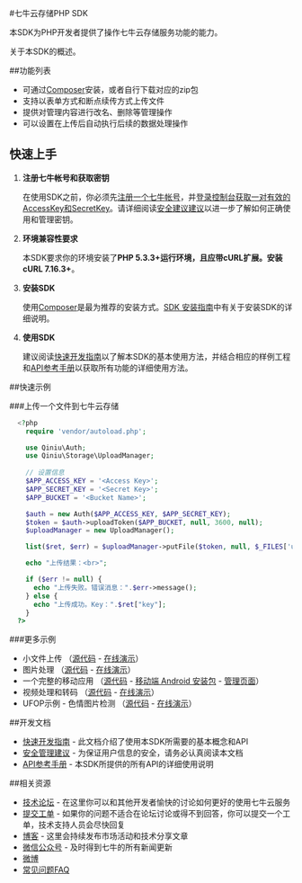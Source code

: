 #七牛云存储PHP SDK

本SDK为PHP开发者提供了操作七牛云存储服务功能的能力。

关于本SDK的概述。

##功能列表

* 可通过[Composer]()安装，或者自行下载对应的zip包
* 支持以表单方式和断点续传方式上传文件
* 提供对管理内容进行改名、删除等管理操作
* 可以设置在上传后自动执行后续的数据处理操作

## 快速上手

1. **注册七牛帐号和获取密钥** 
 	
 	在使用SDK之前，你必须先[注册一个七牛帐号](https://portal.qiniu.com/signup)，并[登录控制台获取一对有效的AccessKey和SecretKey](https://portal.qiniu.com/setting/key)。请详细阅读[安全建议建议](security.html)以进一步了解如何正确使用和管理密钥。

1. **环境兼容性要求** 

	本SDK要求你的环境安装了**PHP 5.3.3+**运行环境，且应带cURL扩展。安装**cURL 7.16.3+**。
	
1. **安装SDK** 
 
 	使用[Composer](https://getcomposer.org)是最为推荐的安装方式。[SDK 安装指南](installation.html)中有关于安装SDK的详细说明。

1. **使用SDK** 
 
	建议阅读[快速开发指南](quick-start.html)以了解本SDK的基本使用方法，并结合相应的样例工程和[API参考手册](api)以获取所有功能的详细使用方法。

##快速示例

###上传一个文件到七牛云存储

```php
  <?php
    require 'vendor/autoload.php';

    use Qiniu\Auth;
    use Qiniu\Storage\UploadManager;
    
    // 设置信息
    $APP_ACCESS_KEY = '<Access Key>';
    $APP_SECRET_KEY = '<Secret Key>';
    $APP_BUCKET = '<Bucket Name>';

    $auth = new Auth($APP_ACCESS_KEY, $APP_SECRET_KEY);
    $token = $auth->uploadToken($APP_BUCKET, null, 3600, null);
    $uploadManager = new UploadManager();

    list($ret, $err) = $uploadManager->putFile($token, null, $_FILES['userfile']['tmp_name']);

    echo "上传结果：<br>";

    if ($err != null) {
      echo "上传失败。错误消息：".$err->message();
    } else {
      echo "上传成功。Key：".$ret["key"];
    }
  ?>
```
###更多示例

* 小文件上传 （[源代码]() - [在线演示](../../demo/simpleuploader)）
* 图片处理 （[源代码]() - [在线演示](../../demo/imageclipper)）
* 一个完整的移动应用 （[源代码]() - [移动端 Android 安装包]() - [管理页面](../../demo/imageclipper)） 
* 视频处理和转码 （[源代码]() - [在线演示]()）
* UFOP示例 - 色情图片检测 （[源代码]() - [在线演示](../../demo/nropexample)）

##开发文档

* [快速开发指南](quick-start.html) - 此文档介绍了使用本SDK所需要的基本概念和API
* [安全管理建议](security.html) - 为保证用户信息的安全，请务必认真阅读本文档
* [API参考手册](api) - 本SDK所提供的所有API的详细使用说明

##相关资源

* [技术论坛](http://segmentfault.com/qiniu) - 在这里你可以和其他开发者愉快的讨论如何更好的使用七牛云服务
* [提交工单](https://support.qiniu.com/tickets/create) - 如果你的问题不适合在论坛讨论或得不到回答，你可以提交一个工单，技术支持人员会尽快回复
* [博客](http://blog.qiniu.com) - 这里会持续发布市场活动和技术分享文章
* [微信公众号]() - 及时得到七牛的所有新闻更新
* [微博](http://weibo.com/qiniutek)
* [常见问题FAQ]()

